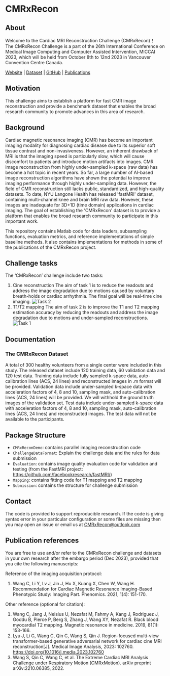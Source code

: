 # CMRxRecon

## About
Welcome to the Cardiac MRI Reconstruction Challenge (CMRxRecon)！  
The CMRxRecon Challenge is a part of the 26th International Conference on Medical Image Computing and Computer Assisted Intervention, MICCAI 2023, which will be held from October 8th to 12nd 2023 in Vancouver Convention Centre Canada.


[Website](https://cmrxrecon.github.io/) |
[Dataset](https://www.synapse.org/#!Synapse:syn51386469/wiki/) |
[GitHub](https://github.com/CmrxRecon/CMRxRecon/) |
[Publications](#Publication-references)

## Motivation
This challenge aims to establish a platform for fast CMR image reconstruction and provide a benchmark dataset that enables the broad research community to promote advances in this area of research.

## Background
Cardiac magnetic resonance imaging (CMR) has become an important imaging modality for diagnosing cardiac disease due to its superior soft tissue contrast and non-invasiveness. However, an inherent drawback of MRI is that the imaging speed is particularly slow, which will cause discomfort to patients and intr​oduce motion artifacts into images. CMR image reconstruction from highly under-sampled k-space (raw data) has become a hot topic in recent years. 
So far, a large number of AI-based image reconstruction algorithms have shown the potential to improve imaging performance through highly under-sampling data. However, the field of CMR reconstruction still lacks public, standardized, and high-quality datasets. To date, NYU Langone Health has released 'fastMRI' dataset, containing multi-channel knee and brain MRI raw data. However, these images are inadequate for 3D+1D (time domain) applications in cardiac imaging. The goal of establishing the 'CMRxRecon' dataset is to provide a platform that enables the broad research community to participate in this important work.  

This repository contains Matlab code for data loaders, subsampling functions, evaluation metrics, and reference implementations of simple baseline methods. It also contains implementations for methods in some of the publications of the CMRxRecon project.

## Challenge tasks
The ‘CMRxRecon’ challenge include two tasks: 
1) Cine reconstruction
The aim of task 1 is to reduce the readouts and address the image degradation due to motions caused by voluntary breath-holds or cardiac arrhythmia. The final goal will be real-time cine imaging. 
![Task 2](https://github.com/CmrxRecon/CMRxRecon/tree/main/CMRxRecon/Cine.png)
2) T1/T2 mapping
The aim of task 2 is to improve the T1 and T2 mapping estimation accuracy by reducing the readouts and address the image degradation due to motions and under-sampled reconstructions.
![Task 1](https://https://github.com/CmrxRecon/CMRxRecon/tree/main/CMRxRecon/Mapping.png)

## Documentation

### The CMRxRecon Dataset
A total of 300 healthy volunteers from a single center were included in this study. 
The released dataset include 120 training data, 60 validation data and 120 test data.
Training data include fully sampled k-space data, auto-calibration lines (ACS, 24 lines) and reconstructed images in .m format will be provided.
Validation data include under-sampled k-space data with acceleration factors of 4, 8 and 10, sampling mask, and auto-calibration lines (ACS, 24 lines) will be provided. We will withhold the ground truth images of the validation set.
Test data include under-sampled k-space data with acceleration factors of 4, 8 and 10, sampling mask, auto-calibration lines (ACS, 24 lines) and reconstructed images. The test data will not be available to the participants.

## Package Structure
* `CMRxReconDemo`: contains parallel imaging reconstruction code
* `ChallengeDataFormat`: Explain the challenge data and the rules for data submission
* `Evaluation`: contains image quality evaluation code for validation and testing (from the FastMRI project: https://github.com/facebookresearch/fastMRI/)
* `Mapping`: contains fitting code for T1 mapping and T2 mapping
* `Submission`: contains the structure for challenge submission

## Contact
The code is provided to support reproducible research. If the code is giving syntax error in your particular configuration or some files are missing then you may open an issue or email us at CMRxRecon@outlook.com

## Publication references
You are free to use and/or refer to the CMRxRecon challenge and datasets in your own research after the embargo period (Dec 2023), provided that you cite the following manuscripts: 

Reference of the imaging acquisition protocol: 
1. Wang C, Li Y, Lv J, Jin J, Hu X, Kuang X, Chen W, Wang H. Recommendation for Cardiac Magnetic Resonance Imaging-Based Phenotypic Study: Imaging Part. Phenomics. 2021, 1(4): 151-170. 

Other reference (optional for citation):
1. Wang C, Jang J, Neisius U, Nezafat M, Fahmy A, Kang J, Rodriguez J, Goddu B, Pierce P, Berg S, Zhang J, Wang XY, Nezafat R. Black blood myocardial T2 mapping. Magnetic resonance in medicine. 2019, 81(1): 153-166. 
2. Lyu J, Li G, Wang C, Qin C, Wang S, Qin J. Region-focused multi-view transformer-based generative adversarial network for cardiac cine MRI reconstruction[J]. Medical Image Analysis, 2023: 102760. https://doi.org/10.1016/j.media.2023.102760
3.  Wang S, Qin C, Wang C, et al. The Extreme Cardiac MRI Analysis Challenge under Respiratory Motion (CMRxMotion). arXiv preprint arXiv:2210.06385, 2022. 
